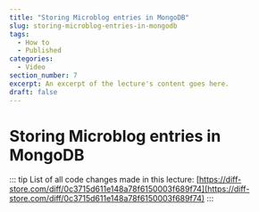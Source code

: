 ```yaml
---
title: "Storing Microblog entries in MongoDB"
slug: storing-microblog-entries-in-mongodb
tags:
  - How to
  - Published
categories:
  - Video
section_number: 7
excerpt: An excerpt of the lecture's content goes here.
draft: false
---
```


# Storing Microblog entries in MongoDB

::: tip
List of all code changes made in this lecture: [https://diff-store.com/diff/0c3715d611e148a78f6150003f689f74](https://diff-store.com/diff/0c3715d611e148a78f6150003f689f74)
:::